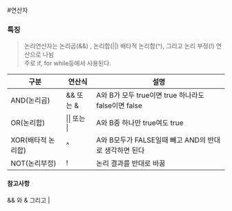 #연산자 
### 특징
> 논리연산자는 논리곱(&&) , 논리합(||) 배타적 논리합(^), 그리고 논리 부정(!) 연산으로 나뉨  
> 주로 if, for while등에서 사용된다.

|구분|연산식|설명|
|---|---|---|
|AND(논리곱)|&& 또는 &|A와 B가 모두 true이면 true 하나라도 false이면 false|
|OR(논리합)|\|\| 또는 \||A와 B중 하나만 true여도 true| 
|XOR(배타적 논리합)|^| A와 B모두가 FALSE일때 빼고 AND의 반대로 생각하면 된다|
|NOT(논리부정)|!|논리 결과를 반대로 바꿈|

#### 참고사항
&& 와 & 그리고 |